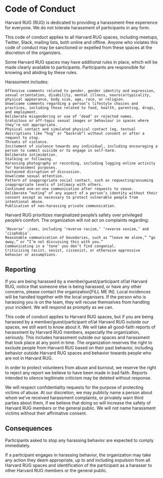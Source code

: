 
# Code of Conduct

Harvard RUG (RUG) is dedicated to providing a harassment-free experience for everyone. We do not tolerate harassment of participants in any form.

This code of conduct applies to all Harvard RUG spaces, including meetups, Twitter, Slack, mailing lists, both online and offline. Anyone who violates this code of conduct may be sanctioned or expelled from these spaces at the discretion of the organizers.

Some Harvard RUG spaces may have additional rules in place, which will be made clearly available to participants. Participants are responsible for knowing and abiding by these rules.

Harassment includes:

    Offensive comments related to gender, gender identity and expression, sexual orientation, disability, mental illness, neuro(a)typicality, physical appearance, body size, age, race, or religion.
    Unwelcome comments regarding a person’s lifestyle choices and practices, including those related to food, health, parenting, drugs, and employment.
    Deliberate misgendering or use of ‘dead’ or rejected names.
    Gratuitous or off-topic sexual images or behaviour in spaces where they’re not appropriate.
    Physical contact and simulated physical contact (eg, textual descriptions like “hug” or “backrub“) without consent or after a request to stop.
    Threats of violence.
    Incitement of violence towards any individual, including encouraging a person to commit suicide or to engage in self-harm.
    Deliberate intimidation.
    Stalking or following.
    Harassing photography or recording, including logging online activity for harassment purposes.
    Sustained disruption of discussion.
    Unwelcome sexual attention.
    Pattern of inappropriate social contact, such as requesting/assuming inappropriate levels of intimacy with others.
    Continued one-on-one communication after requests to cease.
    Deliberate “outing” of any aspect of a person’s identity without their consent except as necessary to protect vulnerable people from intentional abuse.
    Publication of non-harassing private communication.

Harvard RUG prioritizes marginalized people’s safety over privileged people’s comfort. The organization will not act on complaints regarding:

    ‘Reverse’ -isms, including ‘reverse racism,’ ‘reverse sexism,’ and ‘cisphobia’.
    Reasonable communication of boundaries, such as “leave me alone,” “go away,” or “I’m not discussing this with you.”
    Communicating in a ‘tone’ you don’t find congenial.
    Criticizing racist, sexist, cissexist, or otherwise oppressive behavior or assumptions.

## Reporting

If you are being harassed by a member/guest/participant of/at Harvard RUG, notice that someone else is being harassed, or have any other concerns, please contact the organization[FILL ME IN]. Local incidences will be handled together with the local organisers. If the person who is harassing you is on the team, they will recuse themselves from handling your incident. We will respond as promptly as we can.

This code of conduct applies to Harvard RUG spaces, but if you are being harassed by a member/guest/participant of/at Harvard RUG outside our spaces, we still want to know about it. We will take all good-faith reports of harassment by Harvard RUG members, especially the organization, seriously. This includes harassment outside our spaces and harassment that took place at any point in time. The organization reserves the right to exclude people from Harvard RUG based on their past behavior, including behavior outside Harvard RUG spaces and behavior towards people who are not in Harvard RUG.

In order to protect volunteers from abuse and burnout, we reserve the right to reject any report we believe to have been made in bad faith. Reports intended to silence legitimate criticism may be deleted without response.

We will respect confidentiality requests for the purpose of protecting victims of abuse. At our discretion, we may publicly name a person about whom we’ve received harassment complaints, or privately warn third parties about them, if we believe that doing so will increase the safety of Harvard RUG members or the general public. We will not name harassment victims without their affirmative consent.

## Consequences

Participants asked to stop any harassing behavior are expected to comply immediately.

If a participant engages in harassing behavior, the organization may take any action they deem appropriate, up to and including expulsion from all Harvard RUG spaces and identification of the participant as a harasser to other Harvard RUG members or the general public.
